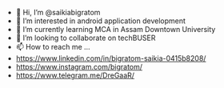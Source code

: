 - 👋 Hi, I’m @saikiabigratom
- 👀 I’m interested in android application development
- 🌱 I’m currently learning MCA in Assam Downtown University
- 💞️ I’m looking to collaborate on techBUSER
- 📫 How to reach me ...
- https://www.linkedin.com/in/bigratom-saikia-0415b8208/
- https://www.instagram.com/bigratom/
- https://www.telegram.me/DreGaaR/

<!---
saikiabigratom/saikiabigratom is a ✨ special ✨ repository because its `README.md` (this file) appears on your GitHub profile.
You can click the Preview link to take a look at your changes.
--->
